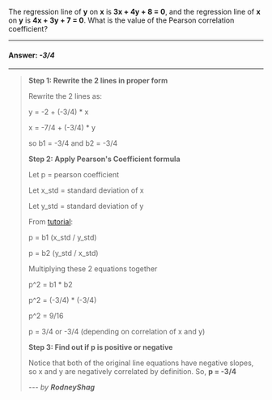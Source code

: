 The regression line of **y** on **x** is **3x + 4y + 8 = 0**, and the regression line of **x** on **y** is **4x + 3y + 7
= 0**. What is the value of the Pearson correlation coefficient?

___

#### Answer: _-3/4_

---

> **Step 1: Rewrite the 2 lines in proper form**
>
> Rewrite the 2 lines as:
>
> y = -2 + (-3/4) * x
>
> x = -7/4 + (-3/4) * y
>
> so b1 = -3/4 and b2 = -3/4
>
> **Step 2: Apply Pearson's Coefficient formula**
>
> Let p = pearson coefficient
>
> Let x_std = standard deviation of x
>
> Let y_std = standard deviation of y
>
> From [tutorial](https://www.hackerrank.com/challenges/s10-least-square-regression-line/tutorial):
>
> p = b1 (x_std / y_std)
>
> p = b2 (y_std / x_std)
>
> Multiplying these 2 equations together
>
> p^2 = b1 * b2
>
> p^2 = (-3/4) * (-3/4)
>
> p^2 = 9/16
>
> p = 3/4 or -3/4 (depending on correlation of x and y)
>
> **Step 3: Find out if p is positive or negative**
>
> Notice that both of the original line equations have negative slopes, so x and y are negatively correlated by definition. So, **p = -3/4**
>
> --- _by **RodneyShag**_
